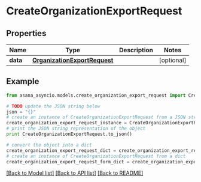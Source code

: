 # CreateOrganizationExportRequest


## Properties

Name | Type | Description | Notes
------------ | ------------- | ------------- | -------------
**data** | [**OrganizationExportRequest**](OrganizationExportRequest.md) |  | [optional] 

## Example

```python
from asana_asyncio.models.create_organization_export_request import CreateOrganizationExportRequest

# TODO update the JSON string below
json = "{}"
# create an instance of CreateOrganizationExportRequest from a JSON string
create_organization_export_request_instance = CreateOrganizationExportRequest.from_json(json)
# print the JSON string representation of the object
print CreateOrganizationExportRequest.to_json()

# convert the object into a dict
create_organization_export_request_dict = create_organization_export_request_instance.to_dict()
# create an instance of CreateOrganizationExportRequest from a dict
create_organization_export_request_form_dict = create_organization_export_request.from_dict(create_organization_export_request_dict)
```
[[Back to Model list]](../README.md#documentation-for-models) [[Back to API list]](../README.md#documentation-for-api-endpoints) [[Back to README]](../README.md)


